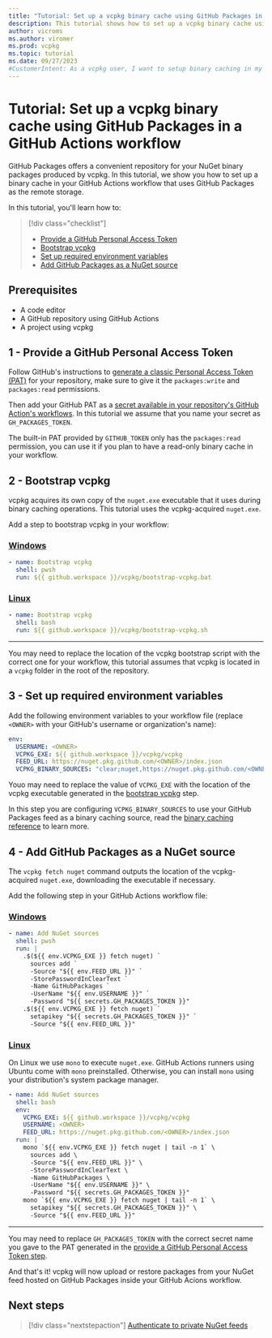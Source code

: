 ```yaml
---
title: "Tutorial: Set up a vcpkg binary cache using GitHub Packages in a GitHub Actions workflow"
description: This tutorial shows how to set up a vcpkg binary cache using a NuGet feed hosted in GitHub Packages inside a GitHub Actions workflow
author: vicroms
ms.author: viromer
ms.prod: vcpkg
ms.topic: tutorial
ms.date: 09/27/2023
#CustomerIntent: As a vcpkg user, I want to setup binary caching in my GitHub Actions workflow using GitHub Packages as the binary cache storage
---
```

# Tutorial: Set up a vcpkg binary cache using GitHub Packages in a GitHub Actions workflow

GitHub Packages offers a convenient repository for your NuGet binary packages produced by vcpkg.
In this tutorial, we show you how to set up a binary cache in your GitHub Actions workflow that uses
GitHub Packages as the remote storage.

In this tutorial, you'll learn how to:

> [!div class="checklist"]
>
> * [Provide a GitHub Personal Access Token](#1---provide-a-github-personal-access-token)
> * [Bootstrap vcpkg](#2---bootstrap-vcpkg)
> * [Set up required environment variables](#3---set-up-required-environment-variables)
> * [Add GitHub Packages as a NuGet source](#4---add-github-packages-as-a-nuget-source)

## Prerequisites

* A code editor
* A GitHub repository using GitHub Actions
* A project using vcpkg

## 1 - Provide a GitHub Personal Access Token

Follow GitHub's instructions to [generate a classic Personal Access Token (PAT)](<https://docs.github.com/authentication/keeping-your-account-and-data-secure/managing-your-personal-access-tokens#creating-a-personal-access-token-classic>) for your repository, make
sure to give it the `packages:write` and `packages:read` permissions.

Then add your GitHub PAT as a [secret available in your repository's GitHub Action's workflows](<https://docs.github.com/actions/security-guides/using-secrets-in-github-actions>). In
this tutorial we assume that you name your secret as `GH_PACKAGES_TOKEN`.

The built-in PAT provided by `GITHUB_TOKEN` only has the `packages:read` permission, you can use
it if you plan to have a read-only binary cache in your workflow.

## 2 - Bootstrap vcpkg

vcpkg acquires its own copy of the `nuget.exe` executable that it uses during binary caching
operations. This tutorial uses the vcpkg-acquired `nuget.exe`.

Add a step to bootstrap vcpkg in your workflow:

### [Windows](#tab/step2-windows)

```YAML
- name: Bootstrap vcpkg
  shell: pwsh
  run: ${{ github.workspace }}/vcpkg/bootstrap-vcpkg.bat
```

### [Linux](#tab/step2-linux)

```YAML
- name: Bootstrap vcpkg
  shell: bash
  run: ${{ github.workspace }}/vcpkg/bootstrap-vcpkg.sh
```

---

You may need to replace the location of the vcpkg bootstrap script with the correct one for your
workflow, this tutorial assumes that vcpkg is located in a `vcpkg` folder in the root of the repository.

## 3 - Set up required environment variables

Add the following environment variables to your workflow file (replace `<OWNER>` with your GitHub's username or organization's name):

```YAML
env: 
  USERNAME: <OWNER>
  VCPKG_EXE: ${{ github.workspace }}/vcpkg/vcpkg
  FEED_URL: https://nuget.pkg.github.com/<OWNER>/index.json
  VCPKG_BINARY_SOURCES: "clear;nuget,https://nuget.pkg.github.com/<OWNER>/index.json,readwrite"
```

Youo may need to replace the value of `VCPKG_EXE` with the location of the vcpkg executable
generated in the [bootstrap vcpkg](#2---bootstrap-vcpkg) step.

In this step you are configuring `VCPKG_BINARY_SOURCES` to use your GitHub Packages feed as a binary
caching source, read the [binary caching reference](../users/binarycaching.md) to learn more.

## 4 - Add GitHub Packages as a NuGet source

The `vcpkg fetch nuget` command outputs the location of the vcpkg-acquired `nuget.exe`, downloading
the executable if necessary.

Add the following step in your GitHub Actions workflow file:

### [Windows](#tab/step4-windows)

```YAML
- name: Add NuGet sources
  shell: pwsh
  run: |
    .$(${{ env.VCPKG_EXE }} fetch nuget) `
      sources add `
      -Source "${{ env.FEED_URL }}" `
      -StorePasswordInClearText `
      -Name GitHubPackages `
      -UserName "${{ env.USERNAME }}" `
      -Password "${{ secrets.GH_PACKAGES_TOKEN }}"
    .$(${{ env.VCPKG_EXE }} fetch nuget) `
      setapikey "${{ secrets.GH_PACKAGES_TOKEN }}" `
      -Source "${{ env.FEED_URL }}"
```

### [Linux](#tab/step4-linux)

On Linux we use `mono` to execute `nuget.exe`. GitHub Actions runners using Ubuntu come with `mono`
preinstalled. Otherwise, you can install `mono` using your distribution's system package manager.

```YAML
- name: Add NuGet sources
  shell: bash
  env: 
    VCPKG_EXE: ${{ github.workspace }}/vcpkg/vcpkg
    USERNAME: <OWNER>
    FEED_URL: https://nuget.pkg.github.com/<OWNER>/index.json
  run: |
    mono `${{ env.VCPKG_EXE }} fetch nuget | tail -n 1` \
      sources add \
      -Source "${{ env.FEED_URL }}" \
      -StorePasswordInClearText \
      -Name GitHubPackages \
      -UserName "${{ env.USERNAME }}" \
      -Password "${{ secrets.GH_PACKAGES_TOKEN }}"
    mono `${{ env.VCPKG_EXE }} fetch nuget | tail -n 1` \
      setapikey "${{ secrets.GH_PACKAGES_TOKEN }}" \
      -Source "${{ env.FEED_URL }}"
```

---

You may need to replace `GH_PACKAGES_TOKEN` with the correct secret name you gave to the PAT
generated in the [provide a GitHub Personal Access Token step](#1---provide-a-github-personal-access-token).

And that's it! vcpkg will now upload or restore packages from your NuGet feed hosted on GitHub
Packages inside your GitHub Acions workflow.

## Next steps

> [!div class="nextstepaction"]
> [Authenticate to private NuGet feeds](../users/binarycaching.md#nuget-credentials)
